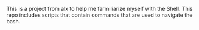 This is a project from alx to help me farmiliarize myself with the Shell.
This repo includes scripts that contain commands that are used to navigate the bash.

